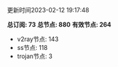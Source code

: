 更新时间2023-02-12 19:17:48

**总订阅: 73**
**总节点: 880**
**有效节点: 264**
- v2ray节点: 143
- ss节点: 118
- trojan节点: 3
